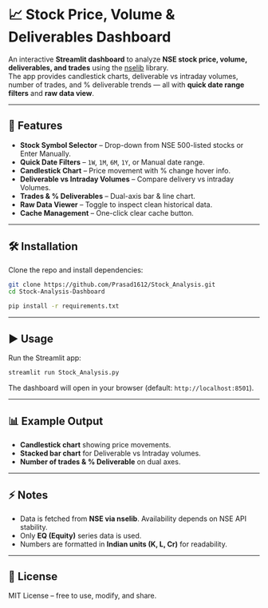 # 📈 Stock Price, Volume & Deliverables Dashboard  

An interactive **Streamlit dashboard** to analyze **NSE stock price, volume, deliverables, and trades** using the [nselib](https://pypi.org/project/nselib/) library.  
The app provides candlestick charts, deliverable vs intraday volumes, number of trades, and % deliverable trends — all with **quick date range filters** and **raw data view**.  

---

## 🚀 Features
- **Stock Symbol Selector** – Drop-down from NSE 500-listed stocks or Enter Manually.  
- **Quick Date Filters** – `1W`, `1M`, `6M`, `1Y`, or Manual date range.  
- **Candlestick Chart** – Price movement with % change hover info.  
- **Deliverable vs Intraday Volumes** – Compare delivery vs intraday Volumes.  
- **Trades & % Deliverables** – Dual-axis bar & line chart.  
- **Raw Data Viewer** – Toggle to inspect clean historical data.  
- **Cache Management** – One-click clear cache button.  

---

## 🛠️ Installation  

Clone the repo and install dependencies:  

```bash
git clone https://github.com/Prasad1612/Stock_Analysis.git
cd Stock-Analysis-Dashboard

pip install -r requirements.txt
```

---

## ▶️ Usage  

Run the Streamlit app:  

```bash
streamlit run Stock_Analysis.py
```

The dashboard will open in your browser (default: `http://localhost:8501`).  

---

## 📊 Example Output  

- **Candlestick chart** showing price movements.  
- **Stacked bar chart** for Deliverable vs Intraday volumes.  
- **Number of trades & % Deliverable** on dual axes.  

---

## ⚡ Notes
- Data is fetched from **NSE via nselib**. Availability depends on NSE API stability.  
- Only **EQ (Equity)** series data is used.  
- Numbers are formatted in **Indian units (K, L, Cr)** for readability.  

---

## 📜 License  

MIT License – free to use, modify, and share.  
